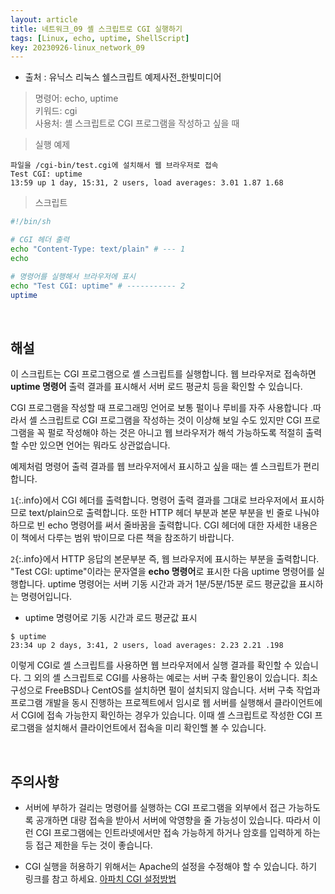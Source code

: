 ```yaml
---
layout: article
title: 네트워크_09 셸 스크립트로 CGI 실행하기
tags: [Linux, echo, uptime, ShellScript]
key: 20230926-linux_network_09
---
```


- 출처 : 유닉스 리눅스 쉘스크립트 예제사전_한빛미디어

> 명령어: echo, uptime  
> 키워드: cgi   
> 사용처: 셸 스크립트로 CGI 프로그램을 작성하고 싶을 때  

> 실행 예제  

```
파일을 /cgi-bin/test.cgi에 설치해서 웹 브라우저로 접속
Test CGI: uptime
13:59 up 1 day, 15:31, 2 users, load averages: 3.01 1.87 1.68
```

> 스크립트

```bash
#!/bin/sh

# CGI 헤더 출력
echo "Content-Type: text/plain" # --- 1
echo

# 명령어를 실행해서 브라우저에 표시
echo "Test CGI: uptime" # ----------- 2
uptime
```

&nbsp;
&nbsp;

## **해설** 

이 스크립트는 CGI 프로그램으로 셸 스크립트를 실행합니다. 웹 브라우저로 접속하면 **uptime 명령어** 출력 결과를 표시해서 서버 로드 평균치 등을 확인할 수 있습니다.

CGI 프로그램을 작성할 때 프로그래밍 언어로 보통 펄이나 루비를 자주 사용합니다 .따라서 셸 스크립트로 CGI 프로그램을 작성하는 것이 이상해 보일 수도 있지만 CGI 프로그램을 꼭 펄로 작성해야 하는 것은 아니고 웹 브라우저가 해석 가능하도록 적절히 출력할 수만 있으면 언어는 뭐라도 상관없습니다.

예제처럼 명령어 출력 결과를 웹 브라우저에서 표시하고 싶을 때는 셸 스크립트가 편리합니다.

`1`{:.info}에서 CGI 헤더를 출력합니다. 명령어 출력 결과를 그대로 브라우저에서 표시하므로 text/plain으로 출력합니다. 또한 HTTP 헤더 부분과 본문 부분을 빈 줄로 나눠야 하므로 빈 echo 명령어를 써서 줄바꿈을 출력합니다. CGI 헤더에 대한 자세한 내용은 이 책에서 다루는 범위 밖이므로 다른 책을 참조하기 바랍니다.

`2`{:.info}에서 HTTP 응답의 본문부분 즉, 웹 브라우저에 표시하는 부분을 출력합니다. "Test CGI: uptime"이라는 문자열을 **echo 명령어**로 표시한 다음 uptime 명령어를 실행합니다. uptime 명령어는 서버 기동 시간과 과거 1분/5분/15분 로드 평균값을 표시하는 명령어입니다.

- uptime 명령어로 기동 시간과 로드 평균값 표시
```
$ uptime
23:34 up 2 days, 3:41, 2 users, load averages: 2.23 2.21 .198
```

이렇게 CGI로 셸 스크립트를 사용하면 웹 브라우저에서 실행 결과를 확인할 수 있습니다. 그 외의 셸 스크립트로 CGI를 사용하는 예로는 서버 구축 활인용이 있습니다. 최소 구성으로 FreeBSD나 CentOS를 설치하면 펄이 설치되지 않습니다. 서버 구축 작업과 프로그램 개발을 동시 진행하는 프로젝트에서 임시로 웹 서버를 실행해서 클라이언트에서 CGI에 접속 가능한지 확인하는 경우가 있습니다. 이때 셸 스크립트로 작성한 CGI 프로그램을 설치해서 클라이언트에서 접속을 미리 확인핼 볼 수 있습니다.

&nbsp;
&nbsp;

## **주의사항**
 
- 서버에 부하가 걸리는 명령어를 실행하는 CGI 프로그램을 외부에서 접근 가능하도록 공개하면 대량 접속을 받아서 서버에 악영향을 줄 가능성이 있습니다. 따라서 이런 CGI 프로그램에는 인트라넷에서만 접속 가능하게 하거나 암호를 입력하게 하는 등 접근 제한을 두는 것이 좋습니다.

- CGI 실행을 허용하기 위해서는 Apache의 설정을 수정해야 할 수 있습니다. 하기 링크를 참고 하세요.
[아파치 CGI 설정방법](https://runebook.dev/ko/docs/apache_http_server/howto/cgi)